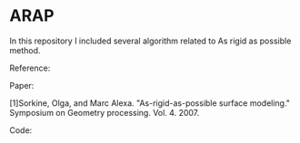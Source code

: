 # ARAP

In this repository I included several algorithm related to As rigid as possible method.



Reference:

Paper:

[1]Sorkine, Olga, and Marc Alexa. "As-rigid-as-possible surface modeling." Symposium on Geometry processing. Vol. 4. 2007.

Code:
